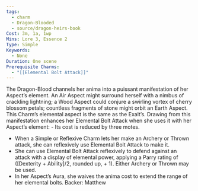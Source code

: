 ```yaml
---
tags:
  - charm
  - Dragon-Blooded
  - source/dragon-heirs-book
Cost: 3m, 1a, 1wp
Mins: Lore 3, Essence 2
Type: Simple
Keywords:
  - None
Duration: One scene
Prerequisite Charms:
  - "[[Elemental Bolt Attack]]"
---
```

The Dragon-Blood channels her anima into a puissant manifestation of her Aspect’s element. An Air Aspect might surround herself with a nimbus of crackling lightning; a Wood Aspect could conjure a swirling vortex of cherry blossom petals; countless fragments of stone might orbit an Earth Aspect. This Charm’s elemental aspect is the same as the Exalt’s. Drawing from this manifestation enhances her Elemental Bolt Attack when she uses it with her Aspect’s element:  - Its cost is reduced by three motes.
 - When a Simple or Reflexive Charm lets her make an Archery or Thrown attack, she can reflexively use Elemental Bolt Attack to make it.
 - She can use Elemental Bolt Attack reflexively to defend against an attack with a display of elemental power, applying a Parry rating of ([Dexterity + Ability]/2, rounded up, + 1). Either Archery or Thrown may be used.
 - In her Aspect’s Aura, she waives the anima cost to extend the range of her elemental bolts.
Backer: Matthew